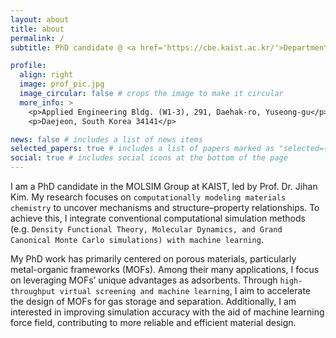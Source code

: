 ```yaml
---
layout: about
title: about
permalink: /
subtitle: PhD candidate @ <a href='https://cbe.kaist.ac.kr/'>Department of Chemical and Biomolecular Engineering</a> in <a href='https://www.kaist.ac.kr/en/'>KAIST</a>, South Korea

profile:
  align: right
  image: prof_pic.jpg
  image_circular: false # crops the image to make it circular
  more_info: >
    <p>Applied Engineering Bldg. (W1-3), 291, Daehak-ro, Yuseong-gu</p>
    <p>Daejeon, South Korea 34141</p>

news: false # includes a list of news items
selected_papers: true # includes a list of papers marked as "selected={true}"
social: true # includes social icons at the bottom of the page
---
```


I am a PhD candidate in the MOLSIM Group at KAIST, led by Prof. Dr. Jihan Kim. My research focuses on `computationally modeling materials chemistry` to uncover mechanisms and structure–property relationships. To achieve this, I integrate conventional computational simulation methods (e.g. `Density Functional Theory, Molecular Dynamics, and Grand Canonical Monte Carlo simulations) with machine learning`.

My PhD work has primarily centered on porous materials, particularly metal-organic frameworks (MOFs). Among their many applications, I focus on leveraging MOFs’ unique advantages as adsorbents. Through `high-throughput virtual screening and machine learning`, I aim to accelerate the design of MOFs for gas storage and separation. Additionally, I am interested in improving simulation accuracy with the aid of machine learning force field, contributing to more reliable and efficient material design.
